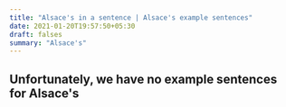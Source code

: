 ```yaml
---
title: "Alsace's in a sentence | Alsace's example sentences"
date: 2021-01-20T19:57:50+05:30
draft: falses
summary: "Alsace's"
---
```

## Unfortunately, we have no example sentences for Alsace's                 
